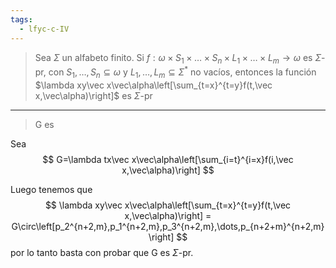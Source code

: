 ```yaml
---
tags:
  - lfyc-c-IV
---
```

> Sea $\Sigma$ un alfabeto finito. Si $f:\omega\times S_1\times\dots\times S_n\times L_1\times\dots\times L_m\to\omega$ es $\Sigma$-pr, con $S_1,\dots,S_n\subseteq\omega$ y $L_1,\dots,L_m\subseteq\Sigma^*$ no vacíos, entonces la función $\lambda xy\vec x\vec\alpha\left[\sum_{t=x}^{t=y}f(t,\vec x,\vec\alpha)\right]$ es $\Sigma$-pr

---
> G es 

Sea 
$$
G=\lambda tx\vec x\vec\alpha\left[\sum_{i=t}^{i=x}f(i,\vec x,\vec\alpha)\right]
$$

Luego tenemos que 
$$
\lambda xy\vec x\vec\alpha\left[\sum_{t=x}^{t=y}f(t,\vec x,\vec\alpha)\right] = 
G\circ\left[p_2^{n+2,m},p_1^{n+2,m},p_3^{n+2,m},\dots,p_{n+2+m}^{n+2,m}\right]
$$
por lo tanto basta con probar que G es $\Sigma$-pr.

